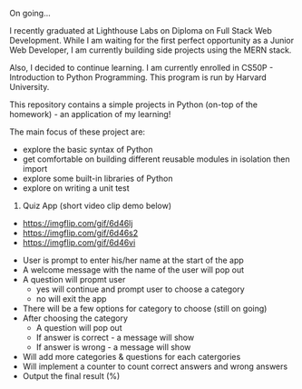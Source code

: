 On going...

I recently graduated at Lighthouse Labs on Diploma on Full Stack Web Development. While I am waiting for the first perfect opportunity as a Junior Web Developer, I am currently building side projects using the MERN stack.

Also, I decided to continue learning. I am currently enrolled in CS50P - Introduction to Python Programming. This program is run by Harvard University.

This repository contains a simple projects in Python (on-top of the homework) - an application of my learning!

The main focus of these project are:

- explore the basic syntax of Python
- get comfortable on building different reusable modules in isolation then import
- explore some built-in libraries of Python
- explore on writing a unit test

1. Quiz App (short video clip demo below)

- https://imgflip.com/gif/6d46lj
- https://imgflip.com/gif/6d46s2
- https://imgflip.com/gif/6d46vi

* User is prompt to enter his/her name at the start of the app
* A welcome message with the name of the user will pop out
* A question will propmt user
  - yes will continue and prompt user to choose a category
  - no will exit the app
* There will be a few options for category to choose (still on going)
* After choosing the category
  - A question will pop out
  - If answer is correct - a message will show
  - If answer is wrong - a message will show
* Will add more categories & questions for each catergories
* Will implement a counter to count correct answers and wrong answers
* Output the final result (%)
